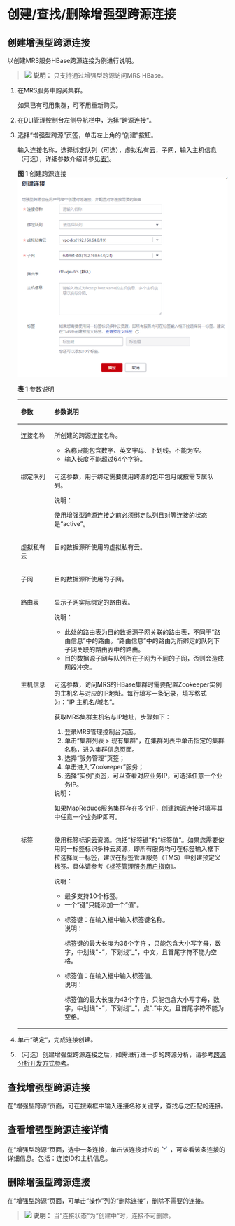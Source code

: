 # 创建/查找/删除增强型跨源连接<a name="dli_01_0006"></a>

## 创建增强型跨源连接<a name="section73391334165211"></a>

以创建MRS服务HBase跨源连接为例进行说明。

>![](public_sys-resources/icon-note.gif) **说明：** 
>只支持通过增强型跨源访问MRS HBase。

1.  在MRS服务中购买集群。

    如果已有可用集群，可不用重新购买。

2.  在DLI管理控制台左侧导航栏中，选择“跨源连接“。
3.  选择“增强型跨源”页签，单击左上角的“创建”按钮。

    输入连接名称，选择绑定队列（可选），虚拟私有云，子网，输入主机信息（可选），详细参数介绍请参见[表1](#table24931148155220)。

    **图 1**  创建跨源连接<a name="fig11834202311412"></a>  
    ![](figures/创建跨源连接.png "创建跨源连接")

    **表 1**  参数说明

    <a name="table24931148155220"></a>
    <table><thead align="left"><tr id="row1149712486527"><th class="cellrowborder" valign="top" width="15.920000000000002%" id="mcps1.2.3.1.1"><p id="p349916487526"><a name="p349916487526"></a><a name="p349916487526"></a>参数</p>
    </th>
    <th class="cellrowborder" valign="top" width="84.08%" id="mcps1.2.3.1.2"><p id="p115011548105211"><a name="p115011548105211"></a><a name="p115011548105211"></a>参数说明</p>
    </th>
    </tr>
    </thead>
    <tbody><tr id="row1350324845215"><td class="cellrowborder" valign="top" width="15.920000000000002%" headers="mcps1.2.3.1.1 "><p id="p8504184814524"><a name="p8504184814524"></a><a name="p8504184814524"></a>连接名称</p>
    </td>
    <td class="cellrowborder" valign="top" width="84.08%" headers="mcps1.2.3.1.2 "><p id="p1550604814528"><a name="p1550604814528"></a><a name="p1550604814528"></a>所创建的跨源连接名称。</p>
    <a name="ul185072486523"></a><a name="ul185072486523"></a><ul id="ul185072486523"><li>名称只能包含数字、英文字母、下划线。不能为空。</li><li>输入长度不能超过64个字符。</li></ul>
    </td>
    </tr>
    <tr id="row113282120419"><td class="cellrowborder" valign="top" width="15.920000000000002%" headers="mcps1.2.3.1.1 "><p id="p632112174118"><a name="p632112174118"></a><a name="p632112174118"></a>绑定队列</p>
    </td>
    <td class="cellrowborder" valign="top" width="84.08%" headers="mcps1.2.3.1.2 "><p id="p133212111414"><a name="p133212111414"></a><a name="p133212111414"></a>可选参数，用于绑定需要使用跨源的包年包月或按需专属队列。</p>
    <div class="note" id="note13421165512496"><a name="note13421165512496"></a><a name="note13421165512496"></a><span class="notetitle"> 说明： </span><div class="notebody"><p id="p943095519492"><a name="p943095519492"></a><a name="p943095519492"></a>使用增强型跨源连接之前必须绑定队列且对等连接的状态是“active”。</p>
    </div></div>
    </td>
    </tr>
    <tr id="row7764655142317"><td class="cellrowborder" valign="top" width="15.920000000000002%" headers="mcps1.2.3.1.1 "><p id="p16764105532311"><a name="p16764105532311"></a><a name="p16764105532311"></a>虚拟私有云</p>
    </td>
    <td class="cellrowborder" valign="top" width="84.08%" headers="mcps1.2.3.1.2 "><p id="p1676416559237"><a name="p1676416559237"></a><a name="p1676416559237"></a>目的数据源所使用的虚拟私有云。</p>
    </td>
    </tr>
    <tr id="row1095810374248"><td class="cellrowborder" valign="top" width="15.920000000000002%" headers="mcps1.2.3.1.1 "><p id="p1495903712415"><a name="p1495903712415"></a><a name="p1495903712415"></a>子网</p>
    </td>
    <td class="cellrowborder" valign="top" width="84.08%" headers="mcps1.2.3.1.2 "><p id="p1795918371243"><a name="p1795918371243"></a><a name="p1795918371243"></a>目的数据源所使用的子网。</p>
    </td>
    </tr>
    <tr id="row66632128462"><td class="cellrowborder" valign="top" width="15.920000000000002%" headers="mcps1.2.3.1.1 "><p id="p17664151211465"><a name="p17664151211465"></a><a name="p17664151211465"></a>路由表</p>
    </td>
    <td class="cellrowborder" valign="top" width="84.08%" headers="mcps1.2.3.1.2 "><p id="p136641812134612"><a name="p136641812134612"></a><a name="p136641812134612"></a>显示子网实际绑定的路由表。</p>
    <div class="note" id="note47811681285"><a name="note47811681285"></a><a name="note47811681285"></a><span class="notetitle"> 说明： </span><div class="notebody"><a name="ul17762151184110"></a><a name="ul17762151184110"></a><ul id="ul17762151184110"><li>此处的路由表为目的数据源子网关联的路由表，不同于“路由信息”中的路由。“路由信息”中的路由为所绑定的队列下子网关联的路由表中的路由。</li><li>目的数据源子网与队列所在子网为不同的子网，否则会造成网段冲突。</li></ul>
    </div></div>
    </td>
    </tr>
    <tr id="row11771019513"><td class="cellrowborder" valign="top" width="15.920000000000002%" headers="mcps1.2.3.1.1 "><p id="p41891015518"><a name="p41891015518"></a><a name="p41891015518"></a>主机信息</p>
    </td>
    <td class="cellrowborder" valign="top" width="84.08%" headers="mcps1.2.3.1.2 "><p id="p1184104510"><a name="p1184104510"></a><a name="p1184104510"></a>可选参数，访问MRS的HBase集群时需要配置Zookeeper实例的主机名与对应的IP地址。每行填写一条记录，填写格式为：“IP 主机名/域名”。</p>
    <p id="p2011023525"><a name="p2011023525"></a><a name="p2011023525"></a>获取MRS集群主机名与IP地址，步骤如下：</p>
    <a name="ol34131830476"></a><a name="ol34131830476"></a><ol id="ol34131830476"><li>登录MRS管理控制台页面。</li><li>单击“集群列表 &gt; 现有集群”，在集群列表中单击指定的集群名称，进入集群信息页面。</li><li>选择<span class="wintitle" id="wintitle1641310344712"><a name="wintitle1641310344712"></a><a name="wintitle1641310344712"></a>“服务管理”</span>页签；</li><li>单击进入<span class="wintitle" id="wintitle241320374713"><a name="wintitle241320374713"></a><a name="wintitle241320374713"></a>“Zookeeper”</span>服务；</li><li>选择<span class="wintitle" id="wintitle16414630471"><a name="wintitle16414630471"></a><a name="wintitle16414630471"></a>“实例”</span>页签，可以查看对应业务IP，可选择任意一个业务IP。</li></ol>
    <div class="note" id="note1426252593"><a name="note1426252593"></a><a name="note1426252593"></a><span class="notetitle"> 说明： </span><div class="notebody"><p id="p142655145920"><a name="p142655145920"></a><a name="p142655145920"></a>如果MapReduce服务集群存在多个IP，创建跨源连接时填写其中任意一个业务IP即可。</p>
    </div></div>
    </td>
    </tr>
    <tr id="row342117278453"><td class="cellrowborder" valign="top" width="15.920000000000002%" headers="mcps1.2.3.1.1 "><p id="p105901518162120"><a name="p105901518162120"></a><a name="p105901518162120"></a>标签</p>
    </td>
    <td class="cellrowborder" valign="top" width="84.08%" headers="mcps1.2.3.1.2 "><p id="p20590111813214"><a name="p20590111813214"></a><a name="p20590111813214"></a>使用标签标识云资源。包括<span class="parmname" id="parmname07049211238"><a name="parmname07049211238"></a><a name="parmname07049211238"></a>“标签键”</span>和<span class="parmname" id="parmname17539122872312"><a name="parmname17539122872312"></a><a name="parmname17539122872312"></a>“标签值”</span>。如果您需要使用同一标签标识多种云资源，即所有服务均可在标签输入框下拉选择同一标签，建议在标签管理服务（TMS）中创建预定义标签。具体请参考《<a href="https://support.huaweicloud.com/usermanual-tms/zh-cn_topic_0056266269.html" target="_blank" rel="noopener noreferrer">标签管理服务用户指南</a>》。</p>
    <div class="note" id="note13631112418326"><a name="note13631112418326"></a><a name="note13631112418326"></a><span class="notetitle"> 说明： </span><div class="notebody"><a name="ul1972873412320"></a><a name="ul1972873412320"></a><ul id="ul1972873412320"><li>最多支持10个标签。</li><li>一个“键”只能添加一个“值”。</li></ul>
    </div></div>
    <a name="ul55819552289"></a><a name="ul55819552289"></a><ul id="ul55819552289"><li>标签键：在输入框中输入标签键名称。<div class="note" id="note14517544152920"><a name="note14517544152920"></a><a name="note14517544152920"></a><span class="notetitle"> 说明： </span><div class="notebody"><p id="p347513141752"><a name="p347513141752"></a><a name="p347513141752"></a>标签键的最大长度为36个字符 ，只能包含大小写字母，数字，中划线“-”，下划线“_”，中文，且首尾字符不能为空格。</p>
    </div></div>
    </li><li>标签值：在输入框中输入标签值。<div class="note" id="note669311015310"><a name="note669311015310"></a><a name="note669311015310"></a><span class="notetitle"> 说明： </span><div class="notebody"><p id="p152871030353"><a name="p152871030353"></a><a name="p152871030353"></a>标签值的最大长度为43个字符，只能包含大小写字母，数字，中划线“-”，下划线“_”，点“.”中文，且首尾字符不能为空格。</p>
    </div></div>
    </li></ul>
    </td>
    </tr>
    </tbody>
    </table>

4.  单击“确定“，完成连接创建。
5.  （可选）创建增强型跨源连接之后，如需进行进一步的跨源分析，请参考[跨源分析开发方式参考](跨源连接和跨源分析概述.md#section12839810151415)。

## 查找增强型跨源连接<a name="section9644161019415"></a>

在“增强型跨源“页面，可在搜索框中输入连接名称关键字，查找与之匹配的连接。

## 查看增强型跨源连接详情<a name="section1960402414173"></a>

在“增强型跨源“页面，选中一条连接，单击该连接对应的![](figures/icon-展开-7.png)，可查看该条连接的详细信息。包括：连接ID和主机信息。

## 删除增强型跨源连接<a name="section8647175812179"></a>

在“增强型跨源“页面，可单击“操作”列的“删除连接“，删除不需要的连接。

>![](public_sys-resources/icon-note.gif) **说明：** 
>当“连接状态“为“创建中“时，连接不可删除。

